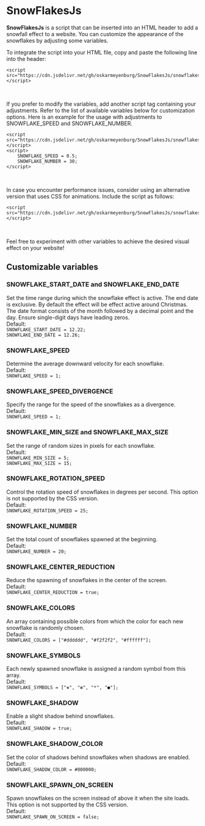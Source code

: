 # SnowFlakesJs
**SnowFlakesJs** is a script that can be inserted into an HTML header to add a snowfall effect to a website. You can customize the appearance of the snowflakes by adjusting some variables.

To integrate the script into your HTML file, copy and paste the following line into the header:<br>
```
<script src="https://cdn.jsdelivr.net/gh/oskarmeyenburg/SnowFlakesJs/snowflakes.min.js"></script>
```
<br>

If you prefer to modify the variables, add another script tag containing your adjustments. Refer to the list of available variables below for customization options.
Here is an example for the usage with adjustments to SNOWFLAKE_SPEED and SNOWFLAKE_NUMBER.
```
<script src="https://cdn.jsdelivr.net/gh/oskarmeyenburg/SnowFlakesJs/snowflakes.min.js"></script>
<script>
    SNOWFLAKE_SPEED = 0.5;
    SNOWFLAKE_NUMBER = 30;
</script>
```
<br>

In case you encounter performance issues, consider using an alternative version that uses CSS for animations. Include the script as follows:
```
<script src="https://cdn.jsdelivr.net/gh/oskarmeyenburg/SnowFlakesJs/snowflakes.min.js"></script>
```
<br>

Feel free to experiment with other variables to achieve the desired visual effect on your website!

## Customizable variables
### SNOWFLAKE_START_DATE and SNOWFLAKE_END_DATE
Set the time range during which the snowflake effect is active. The end date is exclusive. By default the effect will be effect active around Christmas. The date format consists of the month followed by a decimal point and the day. Ensure single-digit days have leading zeros.
<br>Default:<br>``SNOWFLAKE_START_DATE = 12.22;``<br>``SNOWFLAKE_END_DATE = 12.26;``<br>

### SNOWFLAKE_SPEED
Determine the average downward velocity for each snowflake.
<br>Default:<br>``SNOWFLAKE_SPEED = 1;``

### SNOWFLAKE_SPEED_DIVERGENCE
Specify the range for the speed of the snowflakes as a divergence.
<br>Default:<br>``SNOWFLAKE_SPEED = 1;``

### SNOWFLAKE_MIN_SIZE and SNOWFLAKE_MAX_SIZE
Set the range of random sizes in pixels for each snowflake.
<br>Default:<br>``SNOWFLAKE_MIN_SIZE = 5;``<br>``SNOWFLAKE_MAX_SIZE = 15;``<br>

### SNOWFLAKE_ROTATION_SPEED
Control the rotation speed of snowflakes in degrees per second. This option is not supported by the CSS version.
<br>Default:<br>``SNOWFLAKE_ROTATION_SPEED = 25;``<br>

### SNOWFLAKE_NUMBER
Set the total count of snowflakes spawned at the beginning.
<br>Default:<br>``SNOWFLAKE_NUMBER = 20;``<br>

### SNOWFLAKE_CENTER_REDUCTION
Reduce the spawning of snowflakes in the center of the screen.
<br>Default:<br>``SNOWFLAKE_CENTER_REDUCTION = true;``<br>

### SNOWFLAKE_COLORS
An array containing possible colors from which the color for each new snowflake is randomly chosen.
<br>Default:<br>``SNOWFLAKE_COLORS = ["#dddddd", "#f2f2f2", "#ffffff"];``<br>

### SNOWFLAKE_SYMBOLS
Each newly spawned snowflake is assigned a random symbol from this array.
<br>Default:<br>``SNOWFLAKE_SYMBOLS = ["❅", "❆", "*", "●"];``<br>

### SNOWFLAKE_SHADOW
Enable a slight shadow behind snowflakes.
<br>Default:<br>``SNOWFLAKE_SHADOW = true;``<br>

### SNOWFLAKE_SHADOW_COLOR
Set the color of shadows behind snowflakes when shadows are enabled.
<br>Default:<br>``SNOWFLAKE_SHADOW_COLOR = #000000;``<br>

### SNOWFLAKE_SPAWN_ON_SCREEN
Spawn snowflakes on the screen instead of above it when the site loads. This option is not supported by the CSS version.
<br>Default:<br>``SNOWFLAKE_SPAWN_ON_SCREEN = false;``<br>